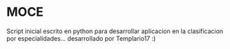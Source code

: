 # MOCE

Script inicial escrito en python para desarrollar aplicacion
en la clasificacion por especialidades... 
desarrollado por Templario17 :)
